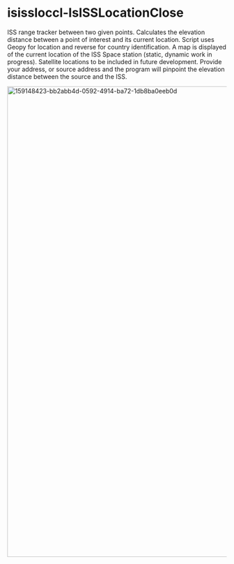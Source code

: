 # isissloccl-IsISSLocationClose

ISS range tracker between two given points. Calculates the elevation distance between a point of interest and its current location. Script uses Geopy for location and reverse for country identification. A map is displayed of the current location of the ISS Space station (static, dynamic work in progress). Satellite locations to be included in future development. Provide your address, or source address and the program will pinpoint the elevation distance between the source and the ISS.

<img width="1920" height="1080" alt="159148423-bb2abb4d-0592-4914-ba72-1db8ba0eeb0d" src="https://github.com/user-attachments/assets/2deef832-0f86-482b-84e1-d8475d31b328" />
